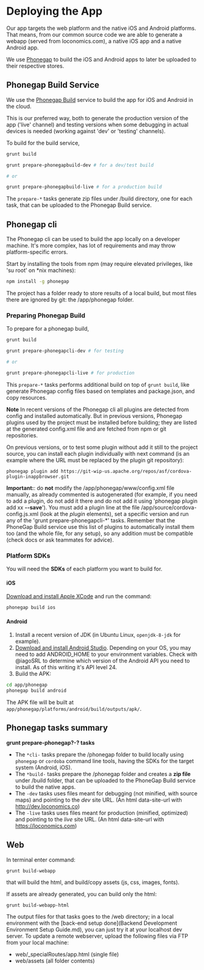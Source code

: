 # Deploying the App
Our app targets the web platform and the native iOS and Android platforms. That means, from our common source code we are able to generate a webapp (served from loconomics.com), a native iOS app and a native Android app.

We use [Phonegap](http://phonegap.com/) to build the iOS and Android apps to later be uploaded to their respective stores.

## Phonegap Build Service
We use the [Phonegap Build](https://build.phonegap.com/) service to build the app for iOS and Android in the cloud.

This is our preferred way, both to generate the production version of the app ('live' channel) and testing versions when some debugging in actual devices is needed (working against 'dev' or 'testing' channels).

To build for the build service,

```bash
grunt build

grunt prepare-phonegapbuild-dev # for a dev/test build

# or

grunt prepare-phonegapbuild-live # for a production build
```

The ``prepare-*`` tasks generate zip files under /build directory, one for each task, that can be uploaded to the Phonegap Build service.

## Phonegap cli
The Phonegap cli can be used to build the app locally on a developer machine. It's more complex, has lot of requirements and may throw platform-specific errors.

Start by installing the tools from npm (may require elevated privileges, like 'su root' on \*nix machines):
```bash
npm install -g phonegap
```
The project has a folder ready to store results of a local build, but most files there are ignored by git: the /app/phonegap folder.

### Preparing Phonegap Build

To prepare for a phonegap build,

```bash
grunt build

grunt prepare-phonegapcli-dev # for testing

# or

grunt prepare-phonegapcli-live # for production
```

This ``prepare-*`` tasks performs additional build on top of ``grunt build``, like
generate Phonegap config files based on templates and package.json, and copy resources.

**Note** In recent versions of the Phonegap cli all plugins are detected from config and installed automatically. But in previous versions, Phonegap plugins used by the project must be installed before building; they are listed at the generated config.xml file and are fetched from npm or git repositories.

On previous versions, or to test some plugin without add it still to the project source, you can install each plugin individually with next command (is an example where the URL must be replaced by the plugin git repository):
```
phonegap plugin add https://git-wip-us.apache.org/repos/asf/cordova-plugin-inappbrowser.git
```

**Important:**: do **not** modify the /app/phonegap/www/config.xml file manually, as already commented is autogenerated (for example, if you need to add a plugin, do not add it there and do not add it using 'phonegap plugin add xx **--save**'). You must add a plugin line at the file /app/source/cordova-config.js.xml (look at the *plugin* elements), set a specific version and run any of the 'grunt prepare-phonegapcli-*' tasks. Remember that the PhoneGap Build service use this list of plugins to automatically install them too (and the whole file, for any setup), so any addition must be compatible (check docs or ask teammates for advice).

### Platform SDKs

You will need the **SDKs** of each platform you want to build for.

#### iOS
[Download and install Apple XCode](https://itunes.apple.com/us/app/xcode/id497799835?mt=12) and run the command:
```bash
phonegap build ios
```

#### Android

1. Install a recent version of JDK (in Ubuntu Linux, ``openjdk-8-jdk`` for example).
2. [Download and install Android Studio](https://developer.android.com/studio/index.html). Depending on your OS, you may need to add ANDROID_HOME to your environment variables. Check with @iagoSRL to determine which version of the Android API you need to install. As of this writing it's API level 24.
3. Build the APK:
```bash
cd app/phonegap
phonegap build android
```
The APK file will be built at ``app/phonegap/platforms/android/build/outputs/apk/``.

## Phonegap tasks summary
**grunt prepare-phonegap?-? tasks**
- The `*cli-` tasks prepare the /phonegap folder to build locally using `phonegap` or `cordoba`
command line tools, having the SDKs for the target system (Android, iOS).
- The `*build-` tasks prepare the /phonegap folder and creates a **zip file** under /build folder, that can be uploaded to the
PhoneGap Build service to build the native apps.
- The `-dev` tasks uses files meant for debugging (not minified, with source maps) and pointing to the *dev* site URL.
(An html data-site-url with http://dev.loconomics.co)
- The `-live` tasks uses files meant for production (minified, optimized) and pointing to the *live* site URL.
(An html data-site-url with https://loconomics.com)

## Web
In terminal enter command:
```
grunt build-webapp
```
that will build the html, and build/copy assets (js, css, images, fonts).

If assets are already generated, you can build only the html:
```
grunt build-webapp-html
```

The output files for that tasks goes to the /web directory; in a local environment with the [back-end setup done](Backend Development Environment Setup Guide.md), you can just try it at your localhost dev server.
To update a remote webserver, upload the following files via FTP from your local machine:
- web/_specialRoutes/app.html (single file)
- web/assets (all folder contents)
